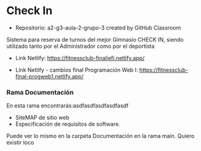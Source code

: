# Check In

* Repositorio: a2-g3-aula-2-grupo-3 created by GitHub Classroom

Sistema para reserva de turnos del mejor Gimnasio CHECK IN, siendo utilizado tanto por el Administrador como por el deportista

* Link Netlify: https://fitnessclub-finaliefi.netlify.app/

* Link Netlify - cambios final Programación Web I: https://fitnessclub-final-progweb1.netlify.app/

### Rama Documentación

En esta rama encontrarás:asdfasdfasdfasdfasdf

* SiteMAP de sitio web 
* Especificación de requisitos de software.

Puede ver lo mismo en la carpeta Documentación en la rama main. 
Quiero existir loco
